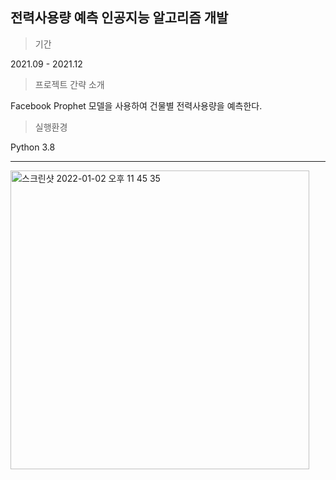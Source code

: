 ## 전력사용량 예측 인공지능 알고리즘 개발

> 기간
 
2021.09 - 2021.12 

> 프로젝트 간략 소개

Facebook Prophet 모델을 사용하여 건물별 전력사용량을 예측한다. 

> 실행환경

Python 3.8

---



<img width="478" alt="스크린샷 2022-01-02 오후 11 45 35" src="https://user-images.githubusercontent.com/49911177/147879467-b1d7505b-61d9-4218-8e73-9f6b6aeb6acc.png">
